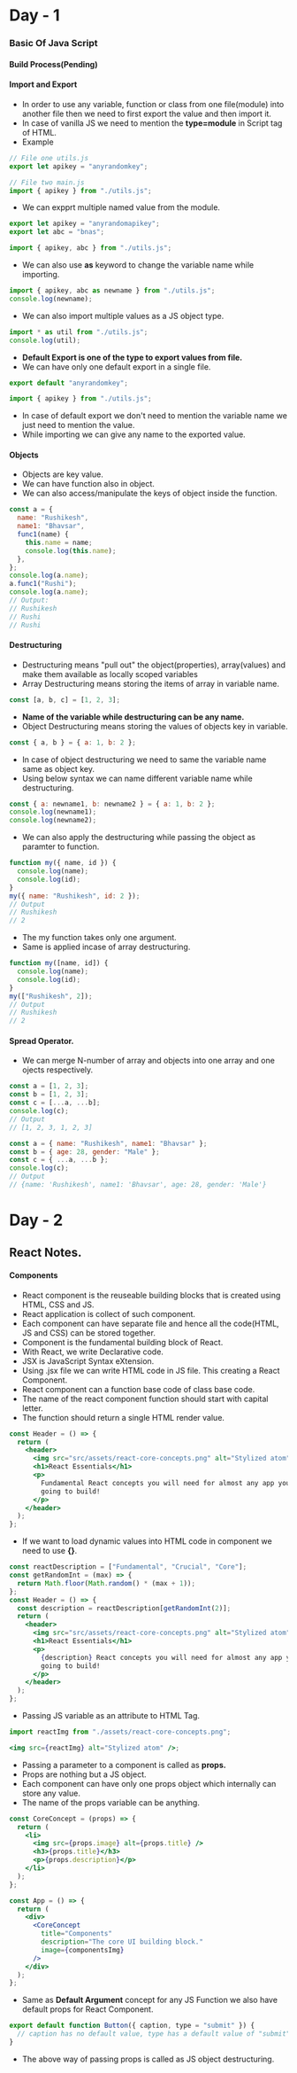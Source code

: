 # Day - 1

### Basic Of Java Script

#### Build Process(Pending)

#### Import and Export

- In order to use any variable, function or class from one file(module) into another file then we need to first export the value and then import it.
- In case of vanilla JS we need to mention the **type=module** in Script tag of HTML.
- Example

```js
// File one utils.js
export let apikey = "anyrandomkey";
```

```js
// File two main.js
import { apikey } from "./utils.js";
```

- We can expprt multiple named value from the module.

```js
export let apikey = "anyrandomapikey";
export let abc = "bnas";
```

```js
import { apikey, abc } from "./utils.js";
```

- We can also use **as** keyword to change the variable name while importing.

```js
import { apikey, abc as newname } from "./utils.js";
console.log(newname);
```

- We can also import multiple values as a JS object type.

```js
import * as util from "./utils.js";
console.log(util);
```

- **Default Export is one of the type to export values from file.**
- We can have only one default export in a single file.

```js
export default "anyrandomkey";
```

```js
import { apikey } from "./utils.js";
```

- In case of default export we don't need to mention the variable name we just need to mention the value.
- While importing we can give any name to the exported value.

#### Objects

- Objects are key value.
- We can have function also in object.
- We can also access/manipulate the keys of object inside the function.

```js
const a = {
  name: "Rushikesh",
  name1: "Bhavsar",
  func1(name) {
    this.name = name;
    console.log(this.name);
  },
};
console.log(a.name);
a.func1("Rushi");
console.log(a.name);
// Output:
// Rushikesh
// Rushi
// Rushi
```

#### Destructuring

- Destructuring means "pull out" the object(properties), array(values) and make them available as locally scoped variables
- Array Destructuring means storing the items of array in variable name.

```js
const [a, b, c] = [1, 2, 3];
```

- **Name of the variable while destructuring can be any name.**
- Object Destructuring means storing the values of objects key in variable.

```js
const { a, b } = { a: 1, b: 2 };
```

- In case of object destructuring we need to same the variable name same as object key.
- Using below syntax we can name different variable name while destructuring.

```js
const { a: newname1, b: newname2 } = { a: 1, b: 2 };
console.log(newname1);
console.log(newname2);
```

- We can also apply the destructuring while passing the object as paramter to function.

```js
function my({ name, id }) {
  console.log(name);
  console.log(id);
}
my({ name: "Rushikesh", id: 2 });
// Output
// Rushikesh
// 2
```

- The my function takes only one argument.
- Same is applied incase of array destructuring.

```js
function my([name, id]) {
  console.log(name);
  console.log(id);
}
my(["Rushikesh", 2]);
// Output
// Rushikesh
// 2
```

#### Spread Operator.

- We can merge N-number of array and objects into one array and one ojects respectively.

```js
const a = [1, 2, 3];
const b = [1, 2, 3];
const c = [...a, ...b];
console.log(c);
// Output
// [1, 2, 3, 1, 2, 3]
```

```js
const a = { name: "Rushikesh", name1: "Bhavsar" };
const b = { age: 28, gender: "Male" };
const c = { ...a, ...b };
console.log(c);
// Output
// {name: 'Rushikesh', name1: 'Bhavsar', age: 28, gender: 'Male'}
```

# Day - 2

## React Notes.

#### Components

- React component is the reuseable building blocks that is created using HTML, CSS and JS.
- React application is collect of such component.
- Each component can have separate file and hence all the code(HTML, JS and CSS) can be stored together.
- Component is the fundamental building block of React.
- With React, we write Declarative code.
- JSX is JavaScript Syntax eXtension.
- Using .jsx file we can write HTML code in JS file. This creating a React Component.
- React component can a function base code of class base code.
- The name of the react component function should start with capital letter.
- The function should return a single HTML render value.

```jsx
const Header = () => {
  return (
    <header>
      <img src="src/assets/react-core-concepts.png" alt="Stylized atom" />
      <h1>React Essentials</h1>
      <p>
        Fundamental React concepts you will need for almost any app you are
        going to build!
      </p>
    </header>
  );
};
```

- If we want to load dynamic values into HTML code in component we need to use **{}**.

```jsx
const reactDescription = ["Fundamental", "Crucial", "Core"];
const getRandomInt = (max) => {
  return Math.floor(Math.random() * (max + 1));
};
const Header = () => {
  const description = reactDescription[getRandomInt(2)];
  return (
    <header>
      <img src="src/assets/react-core-concepts.png" alt="Stylized atom" />
      <h1>React Essentials</h1>
      <p>
        {description} React concepts you will need for almost any app you are
        going to build!
      </p>
    </header>
  );
};
```

- Passing JS variable as an attribute to HTML Tag.

```jsx
import reactImg from "./assets/react-core-concepts.png";

<img src={reactImg} alt="Stylized atom" />;
```

- Passing a parameter to a component is called as **props.**
- Props are nothing but a JS object.
- Each component can have only one props object which internally can store any value.
- The name of the props variable can be anything.

```jsx
const CoreConcept = (props) => {
  return (
    <li>
      <img src={props.image} alt={props.title} />
      <h3>{props.title}</h3>
      <p>{props.description}</p>
    </li>
  );
};

const App = () => {
  return (
    <div>
      <CoreConcept
        title="Components"
        description="The core UI building block."
        image={componentsImg}
      />
    </div>
  );
};
```

- Same as **Default Argument** concept for any JS Function we also have default props for React Component.

```jsx
export default function Button({ caption, type = "submit" }) {
  // caption has no default value, type has a default value of "submit"
}
```

- The above way of passing props is called as JS object destructuring.
